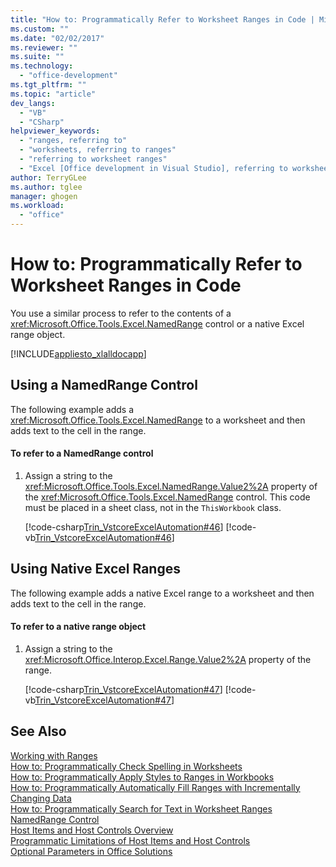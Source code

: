 ```yaml
---
title: "How to: Programmatically Refer to Worksheet Ranges in Code | Microsoft Docs"
ms.custom: ""
ms.date: "02/02/2017"
ms.reviewer: ""
ms.suite: ""
ms.technology: 
  - "office-development"
ms.tgt_pltfrm: ""
ms.topic: "article"
dev_langs: 
  - "VB"
  - "CSharp"
helpviewer_keywords: 
  - "ranges, referring to"
  - "worksheets, referring to ranges"
  - "referring to worksheet ranges"
  - "Excel [Office development in Visual Studio], referring to worksheet ranges"
author: TerryGLee
ms.author: tglee
manager: ghogen
ms.workload: 
  - "office"
---
```

# How to: Programmatically Refer to Worksheet Ranges in Code
  You use a similar process to refer to the contents of a <xref:Microsoft.Office.Tools.Excel.NamedRange> control or a native Excel range object.  
  
 [!INCLUDE[appliesto_xlalldocapp](../vsto/includes/appliesto-xlalldocapp-md.md)]  
  
## Using a NamedRange Control  
 The following example adds a <xref:Microsoft.Office.Tools.Excel.NamedRange> to a worksheet and then adds text to the cell in the range.  
  
#### To refer to a NamedRange control  
  
1.  Assign a string to the <xref:Microsoft.Office.Tools.Excel.NamedRange.Value2%2A> property of the <xref:Microsoft.Office.Tools.Excel.NamedRange> control. This code must be placed in a sheet class, not in the `ThisWorkbook` class.  
  
     [!code-csharp[Trin_VstcoreExcelAutomation#46](../vsto/codesnippet/CSharp/Trin_VstcoreExcelAutomationCS/Sheet1.cs#46)]
     [!code-vb[Trin_VstcoreExcelAutomation#46](../vsto/codesnippet/VisualBasic/Trin_VstcoreExcelAutomation/Sheet1.vb#46)]  
  
## Using Native Excel Ranges  
 The following example adds a native Excel range to a worksheet and then adds text to the cell in the range.  
  
#### To refer to a native range object  
  
1.  Assign a string to the <xref:Microsoft.Office.Interop.Excel.Range.Value2%2A> property of the range.  
  
     [!code-csharp[Trin_VstcoreExcelAutomation#47](../vsto/codesnippet/CSharp/Trin_VstcoreExcelAutomationCS/Sheet1.cs#47)]
     [!code-vb[Trin_VstcoreExcelAutomation#47](../vsto/codesnippet/VisualBasic/Trin_VstcoreExcelAutomation/Sheet1.vb#47)]  
  
## See Also  
 [Working with Ranges](../vsto/working-with-ranges.md)   
 [How to: Programmatically Check Spelling in Worksheets](../vsto/how-to-programmatically-check-spelling-in-worksheets.md)   
 [How to: Programmatically Apply Styles to Ranges in Workbooks](../vsto/how-to-programmatically-apply-styles-to-ranges-in-workbooks.md)   
 [How to: Programmatically Automatically Fill Ranges with Incrementally Changing Data](../vsto/how-to-programmatically-automatically-fill-ranges-with-incrementally-changing-data.md)   
 [How to: Programmatically Search for Text in Worksheet Ranges](../vsto/how-to-programmatically-search-for-text-in-worksheet-ranges.md)   
 [NamedRange Control](../vsto/namedrange-control.md)   
 [Host Items and Host Controls Overview](../vsto/host-items-and-host-controls-overview.md)   
 [Programmatic Limitations of Host Items and Host Controls](../vsto/programmatic-limitations-of-host-items-and-host-controls.md)   
 [Optional Parameters in Office Solutions](../vsto/optional-parameters-in-office-solutions.md)  
  
  